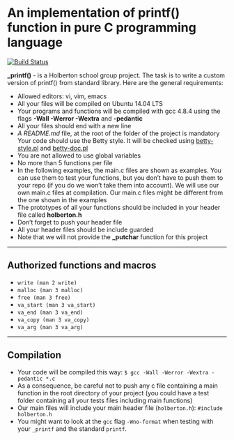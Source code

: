 # An implementation of printf() function in pure C programming language

[![Build Status](https://travis-ci.org/joemccann/dillinger.svg?branch=master)](https://github.com/narnat/printf)

**_printf()** - is a Holberton school group project. The task is to write a custom version of printf() from standard library. Here are the general requirements:

  - Allowed editors: vi, vim, emacs
  - All your files will be compiled on Ubuntu 14.04 LTS
  - Your programs and functions will be compiled with gcc 4.8.4 using the flags **-Wall -Werror -Wextra** and **-pedantic**
  - All your files should end with a new line
  - *A README.md* file, at the root of the folder of the project is mandatory
Your code should use the Betty style. It will be checked using [betty-style.pl](https://github.com/holbertonschool/Betty/blob/master/betty-style.pl) and [betty-doc.pl](https://github.com/holbertonschool/Betty/blob/master/betty-doc.pl)
  - You are not allowed to use global variables
  - No more than 5 functions per file
  - In the following examples, the main.c files are shown as examples. You can use them to test your functions, but you don’t have to push them to your repo (if you do we won’t take them into account). We will use our own main.c files at compilation. Our main.c files might be different from the one shown in the examples
  - The prototypes of all your functions should be included in your header file called **holberton.h**
  - Don’t forget to push your header file
  - All your header files should be include guarded
  - Note that we will not provide the **_putchar** function for this project

******************************************************************************

## Authorized functions and macros

  - `write (man 2 write)`
  - `malloc (man 3 malloc)`
  - `free (man 3 free)`
  - `va_start (man 3 va_start)`
  - `va_end (man 3 va_end)`
  - `va_copy (man 3 va_copy)`
  - `va_arg (man 3 va_arg)`

******************************************************************************

## Compilation
  -  Your code will be compiled this way:
  ```$ gcc -Wall -Werror -Wextra -pedantic *.c```
  - As a consequence, be careful not to push any c file containing a main function in the root directory of your project (you could have a test folder containing all your tests files including main functions)
  - Our main files will include your main header file (`holberton.h`): `#include holberton.h`
  - You might want to look at the `gcc` flag `-Wno-format` when testing with your `_printf` and the standard `printf`.

